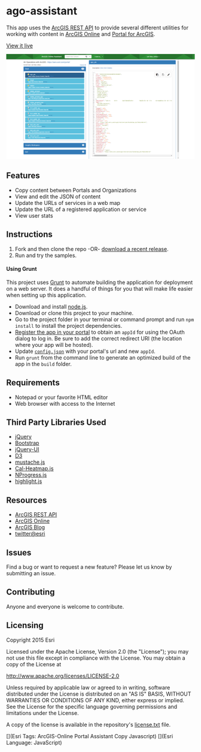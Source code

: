 # ago-assistant

This app uses the [ArcGIS REST API](http://www.arcgis.com/apidocs/rest/) to provide several different utilities for working with content in [ArcGIS Online](http://www.arcgis.com/home/) and [Portal for ArcGIS](http://www.esri.com/software/arcgis/portal-for-arcgis).

[View it live](https://ago-assistant.esri.com)

![App](ago-assistant.png)

## Features
* Copy content between Portals and Organizations
* View and edit the JSON of content
* Update the URLs of services in a web map
* Update the URL of a registered application or service
* View user stats

## Instructions

1. Fork and then clone the repo -OR- [download a recent release](https://github.com/Esri/ago-assistant/releases).
2. Run and try the samples.

#### Using Grunt
This project uses [Grunt](http://gruntjs.com/) to automate building the application for deployment on a web server. It does a handful of things for you that will make life easier when setting up this application.

  * Download and install [node.js](http://nodejs.org/).
  * Download or clone this project to your machine.
  * Go to the project folder in your terminal or command prompt and run `npm install` to install the project dependencies.
  * [Register the app in your portal](http://server.arcgis.com/en/server/latest/administer/linux/add-items.htm#ESRI_SECTION1_0D1B620254F745AE84F394289F8AF44B) to obtain an `appId` for using the OAuth dialog to log in. Be sure to add the correct redirect URI (the location where your app will be hosted).
  * Update [`config.json`](config.json) with your portal's url and new `appId`.
  * Run `grunt` from the command line to generate an optimized build of the app in the `build` folder.

## Requirements

* Notepad or your favorite HTML editor
* Web browser with access to the Internet

## Third Party Libraries Used
* [jQuery](http://jquery.com/)
* [Bootstrap](http://getbootstrap.com/)
* [jQuery-UI](http://jqueryui.com/)
* [D3](http://d3js.org/)
* [mustache.js](https://github.com/janl/mustache.js)
* [Cal-Heatmap.js](http://kamisama.github.io/cal-heatmap/)
* [NProgress.js](http://ricostacruz.com/nprogress/)
* [highlight.js](http://highlightjs.org/)

## Resources

* [ArcGIS REST API](http://www.arcgis.com/apidocs/rest/)
* [ArcGIS Online](http://www.arcgis.com/home/)
* [ArcGIS Blog](http://blogs.esri.com/esri/arcgis/)
* [twitter@esri](http://twitter.com/esri)

## Issues

Find a bug or want to request a new feature?  Please let us know by submitting an issue.

## Contributing

Anyone and everyone is welcome to contribute.

## Licensing
Copyright 2015 Esri

Licensed under the Apache License, Version 2.0 (the "License");
you may not use this file except in compliance with the License.
You may obtain a copy of the License at

   http://www.apache.org/licenses/LICENSE-2.0

Unless required by applicable law or agreed to in writing, software
distributed under the License is distributed on an "AS IS" BASIS,
WITHOUT WARRANTIES OR CONDITIONS OF ANY KIND, either express or implied.
See the License for the specific language governing permissions and
limitations under the License.

A copy of the license is available in the repository's [license.txt](license.txt) file.

[](Esri Tags: ArcGIS-Online Portal Assistant Copy Javascript)
[](Esri Language: JavaScript)
